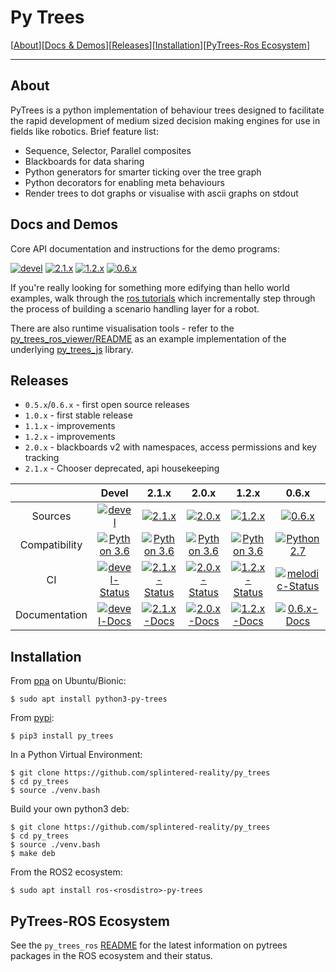 # Py Trees

[[About](#about)][[Docs & Demos](#docs-and-demos)][[Releases](#releases)][[Installation](#installation)][[PyTrees-Ros Ecosystem](#pytrees-ros-ecosystem)]

----

## About

PyTrees is a python implementation of behaviour trees designed to facilitate the rapid development of medium sized decision making engines for use in fields like robotics. Brief feature list:

* Sequence, Selector, Parallel composites
* Blackboards for data sharing
* Python generators for smarter ticking over the tree graph
* Python decorators for enabling meta behaviours
* Render trees to dot graphs or visualise with ascii graphs on stdout

## Docs and Demos

Core API documentation and instructions for the demo programs:

[![devel][docs-devel-image]][docs-devel] [![2.1.x][docs-2.1.x-image]][docs-2.1.x] [![1.2.x][docs-1.2.x-image]][docs-1.2.x] [![0.6.x][docs-0.6.x-image]][docs-0.6.x]

If you're really looking for something more edifying than hello world examples, walk through the [ros tutorials](https://py-trees-ros-tutorials.readthedocs.io/en/release-2.0.x/index.html) which incrementally step through the process of building a scenario handling layer for a robot.

There are also runtime visualisation tools - refer to the [py_trees_ros_viewer/README](https://github.com/splintered-reality/py_trees_ros_viewer/blob/devel/README.md) as an example implementation of the underlying [py_trees_js](https://github.com/splintered-reality/py_trees_js) library. 

## Releases

* `0.5.x`/`0.6.x` - first open source releases
* `1.0.x` - first stable release
* `1.1.x` - improvements
* `1.2.x` - improvements
* `2.0.x` - blackboards v2 with namespaces, access permissions and key tracking
* `2.1.x` - Chooser deprecated, api housekeeping

| | Devel | 2.1.x | 2.0.x | 1.2.x | 0.6.x |
|:---:|:---:|:---:|:---:|:---:|:---:|
| Sources | [![devel][sources-devel-image]][sources-devel] | [![2.1.x][sources-2.1.x-image]][sources-2.1.x] | [![2.0.x][sources-2.0.x-image]][sources-2.0.x] | [![1.2.x][sources-1.2.x-image]][sources-1.2.x] | [![0.6.x][sources-0.6.x-image]][sources-0.6.x]
| Compatibility | [![Python 3.6][python36-image]][python36-docs] | [![Python 3.6][python36-image]][python36-docs] | [![Python 3.6][python36-image]][python36-docs] | [![Python 3.6][python36-image]][python36-docs] | [![Python 2.7][python27-image]][python27-docs]
| CI | [![devel-Status][devel-build-status-image]][devel-build-status] | [![2.1.x-Status][2.1.x-build-status-image]][2.1.x-build-status] | [![2.0.x-Status][2.0.x-build-status-image]][2.0.x-build-status] | [![1.2.x-Status][1.2.x-build-status-image]][1.2.x-build-status] | [![melodic-Status][melodic-build-status-image]][melodic-build-status]
| Documentation | [![devel-Docs][rtd-devel-image]][docs-devel] | [![2.1.x-Docs][rtd-2.1.x-image]][docs-2.1.x] | [![2.0.x-Docs][rtd-2.0.x-image]][docs-2.0.x] | [![1.2.x-Docs][rtd-1.2.x-image]][docs-1.2.x] | [![0.6.x-Docs][rtd-0.6.x-image]][docs-0.6.x]

## Installation

From [ppa](https://launchpad.net/~d-stonier/+archive/ubuntu/snorriheim) on Ubuntu/Bionic:

```
$ sudo apt install python3-py-trees
```

From [pypi](https://pypi.python.org/pypi/py_trees):

```
$ pip3 install py_trees
```

In a Python Virtual Environment:

```
$ git clone https://github.com/splintered-reality/py_trees
$ cd py_trees
$ source ./venv.bash
```

Build your own python3 deb:

```
$ git clone https://github.com/splintered-reality/py_trees
$ cd py_trees
$ source ./venv.bash
$ make deb
```

From the ROS2 ecosystem:

```
$ sudo apt install ros-<rosdistro>-py-trees
```

## PyTrees-ROS Ecosystem

See the `py_trees_ros` [README](https://github.com/splintered-reality/py_trees_ros/blob/devel/README.md) for the latest information on pytrees packages in the ROS ecosystem and their status.


[license-image]: https://img.shields.io/badge/License-BSD%203--Clause-orange.svg?style=plastic
[license]: LICENSE

[python36-image]: https://img.shields.io/badge/python-3.6-green.svg?style=plastic
[python36-docs]: https://docs.python.org/3.6/
[python27-image]: https://img.shields.io/badge/python-2.7-green.svg?style=plastic
[python27-docs]: https://docs.python.org/2.7/

[devel-build-status-image]: http://build.ros.org/job/Mbin_uB64__py_trees__ubuntu_bionic_amd64__binary/badge/icon?style=plastic
[devel-build-status]: https://circleci.com/gh/splintered-reality/py_trees/tree/devel
[2.2.x-build-status-image]: https://circleci.com/gh/splintered-reality/py_trees/tree/release/2.1.x.svg?style=shield
[2.1.x-build-status-image]: https://img.shields.io/circleci/token/2bf6a3e3d6e51a1a51032200e03dbdc8b1e6c574/project/splintered-reality/py_trees/release%2F2.1.x.svg?style=plastic
[2.1.x-build-status]: https://circleci.com/gh/splintered-reality/py_trees/tree/release/2.1.x
[2.0.x-build-status-image]: http://build.ros.org/job/Mbin_uB64__py_trees__ubuntu_bionic_amd64__binary/badge/icon?style=plastic
[2.0.x-build-status]: https://circleci.com/gh/splintered-reality/py_trees/tree/release/2.0.x
[1.3.x-build-status-image]: http://build.ros.org/job/Mbin_uB64__py_trees__ubuntu_bionic_amd64__binary/badge/icon?style=plastic
[1.3.x-build-status]: https://circleci.com/gh/splintered-reality/py_trees/tree/release/1.3.x
[1.2.x-build-status-image]: http://build.ros.org/job/Mbin_uB64__py_trees__ubuntu_bionic_amd64__binary/badge/icon?style=plastic
[1.2.x-build-status]: https://circleci.com/gh/splintered-reality/py_trees/tree/release/1.2.x
[crystal-build-status-image]: http://build.ros2.org/view/Cbin_uB64/job/Cbin_uB64__py_trees__ubuntu_bionic_amd64__binary/badge/icon?style=plastic
[crystal-build-status]: http://build.ros2.org/view/Cbin_uB64/job/Cbin_uB64__py_trees__ubuntu_bionic_amd64__binary/
[melodic-build-status-image]: http://build.ros.org/job/Mbin_uB64__py_trees__ubuntu_bionic_amd64__binary/badge/icon?style=plastic
[melodic-build-status]: http://build.ros.org/job/Mbin_uX64__py_trees__ubuntu_bionic_amd64__binary
[kinetic-build-status-image]: http://build.ros.org/job/Kbin_uX64__py_trees__ubuntu_xenial_amd64__binary/badge/icon?style=plastic
[kinetic-build-status]: http://build.ros.org/job/Kbin_uX64__py_trees__ubuntu_xenial_amd64__binary

[docs-devel]: http://py-trees.readthedocs.io/
[docs-2.1.x]: http://py-trees.readthedocs.io/en/release-2.1.x/
[docs-2.0.x]: http://py-trees.readthedocs.io/en/release-2.0.x/
[docs-1.3.x]: http://py-trees.readthedocs.io/en/release-1.3.x/
[docs-1.2.x]: http://py-trees.readthedocs.io/en/release-1.2.x/
[docs-0.6.x]: http://py-trees.readthedocs.io/en/release-0.6.x/
[docs-0.5.x]: http://docs.ros.org/kinetic/api/py_trees/html/

[docs-devel-image]: http://img.shields.io/badge/docs-devel-brightgreen.svg?style=plastic
[docs-2.1.x-image]: http://img.shields.io/badge/docs-2.1.x-brightgreen.svg?style=plastic
[docs-2.0.x-image]: http://img.shields.io/badge/docs-2.0.x-brightgreen.svg?style=plastic
[docs-1.3.x-image]: http://img.shields.io/badge/docs-1.3.x-brightgreen.svg?style=plastic
[docs-1.2.x-image]: http://img.shields.io/badge/docs-1.2.x-brightgreen.svg?style=plastic
[docs-0.6.x-image]: http://img.shields.io/badge/docs-0.6.x-brightgreen.svg?style=plastic
[docs-0.5.x-image]: http://img.shields.io/badge/docs-0.5.x-brightgreen.svg?style=plastic

[rtd-devel-image]: https://readthedocs.org/projects/py-trees/badge/?version=devel&style=plastic
[rtd-2.1.x-image]: https://readthedocs.org/projects/py-trees/badge/?version=release-2.1.x&style=plastic
[rtd-2.0.x-image]: https://readthedocs.org/projects/py-trees/badge/?version=release-2.0.x&style=plastic
[rtd-1.3.x-image]: https://readthedocs.org/projects/py-trees/badge/?version=release-1.3.x&style=plastic
[rtd-1.2.x-image]: https://readthedocs.org/projects/py-trees/badge/?version=release-1.2.x&style=plastic
[rtd-0.6.x-image]: https://readthedocs.org/projects/py-trees/badge/?version=release-0.6.x&style=plastic
[rtd-0.5.x-image]: https://readthedocs.org/projects/py-trees/badge/?version=release-0.5.x&style=plastic
[not-available-docs-image]: http://img.shields.io/badge/docs-n/a-yellow.svg?style=plastic

[sources-devel]: https://github.com/splintered-reality/py_trees/tree/devel
[sources-2.1.x]: https://github.com/splintered-reality/py_trees/tree/release/2.1.x
[sources-2.0.x]: https://github.com/splintered-reality/py_trees/tree/release/2.0.x
[sources-1.3.x]: https://github.com/splintered-reality/py_trees/tree/release/1.3.x
[sources-1.2.x]: https://github.com/splintered-reality/py_trees/tree/release/1.2.x
[sources-0.6.x]: https://github.com/splintered-reality/py_trees/tree/release/0.6.x
[sources-0.5.x]: https://github.com/splintered-reality/py_trees/tree/release/0.5.x

[sources-devel-image]: http://img.shields.io/badge/sources-devel-blue.svg?style=plastic
[sources-2.1.x-image]: http://img.shields.io/badge/sources-2.1.x-blue.svg?style=plastic
[sources-2.0.x-image]: http://img.shields.io/badge/sources-2.0.x-blue.svg?style=plastic
[sources-1.3.x-image]: http://img.shields.io/badge/sources-1.3.x-blue.svg?style=plastic
[sources-1.2.x-image]: http://img.shields.io/badge/sources-1.2.x-blue.svg?style=plastic
[sources-0.6.x-image]: http://img.shields.io/badge/sources-0.6.x-blue.svg?style=plastic
[sources-0.5.x-image]: http://img.shields.io/badge/sources-0.5.x-blue.svg?style=plastic
